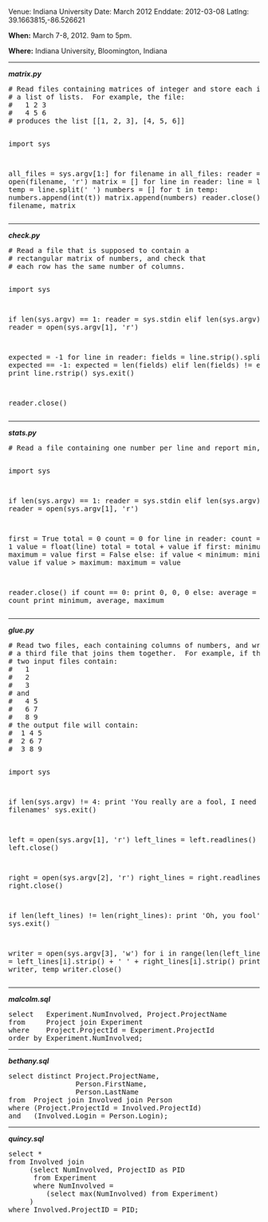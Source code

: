 Venue: Indiana University
Date: March 2012
Enddate: 2012-03-08
Latlng: 39.1663815,-86.526621

<p><strong>When:</strong> March 7-8, 2012. 9am to 5pm.</p>
<p><strong>Where:</strong> Indiana University, Bloomington, Indiana</p>
<hr />
<p><strong><em>matrix.py</em></strong></p>
<pre># Read files containing matrices of integer and store each in
# a list of lists.  For example, the file:
#   1 2 3
#   4 5 6
# produces the list [[1, 2, 3], [4, 5, 6]]

import sys

all_files = sys.argv[1:]
for filename in all_files:
    reader = open(filename, 'r')
    matrix = []
    for line in reader:
        line = line.strip()
        temp = line.split(' ')
        numbers = []
        for t in temp:
            numbers.append(int(t))
        matrix.append(numbers)
    reader.close()
    print filename, matrix</pre>
<hr />
<p><strong><em>check.py</em></strong></p>
<pre># Read a file that is supposed to contain a
# rectangular matrix of numbers, and check that
# each row has the same number of columns.

import sys

if len(sys.argv) == 1:
    reader = sys.stdin
elif len(sys.argv) == 2:
    reader = open(sys.argv[1], 'r')

expected = -1
for line in reader:
    fields = line.strip().split()
    if expected == -1:
        expected = len(fields)
    elif len(fields) != expected:
        print line.rstrip()
        sys.exit()

reader.close()</pre>
<hr />
<p><strong><em>stats.py</em></strong></p>
<pre># Read a file containing one number per line and report min, max, and average.

import sys

if len(sys.argv) == 1:
    reader = sys.stdin
elif len(sys.argv) == 2:
    reader = open(sys.argv[1], 'r')

first = True
total = 0
count = 0
for line in reader:
    count = count + 1
    value = float(line)
    total = total + value
    if first:
        minimum = value
        maximum = value
        first = False
    else:
      if value &lt; minimum:
          minimum = value
      if value &gt; maximum:
          maximum = value

reader.close()
if count == 0:
    print 0, 0, 0
else:
    average = total / count
    print minimum, average, maximum</pre>
<hr />
<p><strong><em>glue.py</em></strong></p>
<pre># Read two files, each containing columns of numbers, and write
# a third file that joins them together.  For example, if the
# two input files contain:
#   1
#   2
#   3
# and
#   4 5
#   6 7
#   8 9
# the output file will contain:
#  1 4 5
#  2 6 7
#  3 8 9

import sys

if len(sys.argv) != 4:
    print 'You really are a fool, I need three filenames'
    sys.exit()

left = open(sys.argv[1], 'r')
left_lines = left.readlines()
left.close()

right = open(sys.argv[2], 'r')
right_lines = right.readlines()
right.close()

if len(left_lines) != len(right_lines):
    print 'Oh, you fool'
    sys.exit()

writer = open(sys.argv[3], 'w')
for i in range(len(left_lines)):
    temp = left_lines[i].strip() + ' ' + right_lines[i].strip()
    print &gt;&gt; writer, temp
writer.close()</pre>
<hr />
<p><strong><em>malcolm.sql</em></strong></p>
<pre>select   Experiment.NumInvolved, Project.ProjectName
from     Project join Experiment
where    Project.ProjectId = Experiment.ProjectId
order by Experiment.NumInvolved;</pre>
<hr />
<p><strong><em>bethany.sql</em></strong></p>
<pre>select distinct Project.ProjectName,
                Person.FirstName,
                Person.LastName
from  Project join Involved join Person
where (Project.ProjectId = Involved.ProjectId)
and   (Involved.Login = Person.Login);</pre>
<hr />
<p><strong><em>quincy.sql</em></strong></p>
<pre>select *
from Involved join
     (select NumInvolved, ProjectID as PID
      from Experiment
      where NumInvolved =
         (select max(NumInvolved) from Experiment)
     )
where Involved.ProjectID = PID;</pre>
